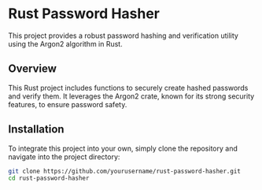 # Rust Password Hasher

This project provides a robust password hashing and verification utility using the Argon2 algorithm in Rust.

## Overview

This Rust project includes functions to securely create hashed passwords and verify them. It leverages the Argon2 crate, known for its strong security features, to ensure password safety.

## Installation

To integrate this project into your own, simply clone the repository and navigate into the project directory:

```sh
git clone https://github.com/yourusername/rust-password-hasher.git
cd rust-password-hasher
